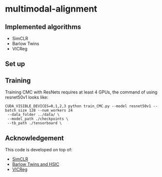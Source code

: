 # multimodal-alignment

## Implemented algorithms

- SimCLR
- Barlow Twins
- VICReg

## Set up


## Training

Training CMC with ResNets requires at least 4 GPUs, the command of using resnet50v1 looks like:

```shell
CUDA_VISIBLE_DEVICES=0,1,2,3 python train_CMC.py --model resnet50v1 --batch_size 128 --num_workers 24
 --data_folder ../data/ \
 --model_path ./checkpoints \
 --tb_path ./tensorboard \
```

## Acknowledgement

This code is developed on top of:

- [SimCLR](https://github.com/sthalles/SimCLR)
- [Barlow Twins and HSIC](https://github.com/yaohungt/Barlow-Twins-HSIC)
- [VICReg](https://github.com/facebookresearch/vicreg)
